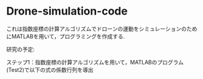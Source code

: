 # Drone-simulation-code
これは指数座標の計算アルゴリズムでドローンの運動をシミュレーションのためにMATLABを用いて，プログラミングを作成する.


研究の予定:


ステップ1：指数座標の計算アルゴリズムを用いて，MATLABのプログラム(Test2)で以下の式の係数行列を導出
